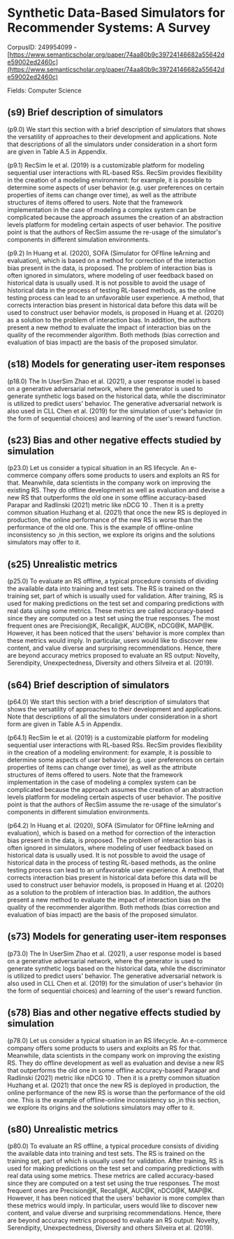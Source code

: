 # Synthetic Data-Based Simulators for Recommender Systems: A Survey

CorpusID: 249954099 - [https://www.semanticscholar.org/paper/74aa80b9c39724146682a55642de59002ed2460c](https://www.semanticscholar.org/paper/74aa80b9c39724146682a55642de59002ed2460c)

Fields: Computer Science

## (s9) Brief description of simulators
(p9.0) We start this section with a brief description of simulators that shows the versatility of approaches to their development and applications. Note that descriptions of all the simulators under consideration in a short form are given in Table A.5 in Appendix.

(p9.1) RecSim Ie et al. (2019) is a customizable platform for modeling sequential user interactions with RL-based RSs. RecSim provides flexibility in the creation of a modeling environment: for example, it is possible to determine some aspects of user behavior (e.g. user preferences on certain properties of items can change over time), as well as the attribute structures of items offered to users. Note that the framework implementation in the case of modeling a complex system can be complicated because the approach assumes the creation of an abstraction levels platform for modeling certain aspects of user behavior. The positive point is that the authors of RecSim assume the re-usage of the simulator's components in different simulation environments.

(p9.2) In Huang et al. (2020), SOFA (Simulator for OFfline leArning and evaluation), which is based on a method for correction of the interaction bias present in the data, is proposed. The problem of interaction bias is often ignored in simulators, where modeling of user feedback based on historical data is usually used. It is not possible to avoid the usage of historical data in the process of testing RL-based methods, as the online testing process can lead to an unfavorable user experience. A method, that corrects interaction bias present in historical data before this data will be used to construct user behavior models, is proposed in Huang et al. (2020) as a solution to the problem of interaction bias. In addition, the authors present a new method to evaluate the impact of interaction bias on the quality of the recommender algorithm. Both methods (bias correction and evaluation of bias impact) are the basis of the proposed simulator.
## (s18) Models for generating user-item responses
(p18.0) The In UserSim Zhao et al. (2021), a user response model is based on a generative adversarial network, where the generator is used to generate synthetic logs based on the historical data, while the discriminator is utilized to predict users' behavior. The generative adversarial network is also used in CLL Chen et al. (2019) for the simulation of user's behavior (in the form of sequential choices) and learning of the user's reward function.
## (s23) Bias and other negative effects studied by simulation
(p23.0) Let us consider a typical situation in an RS lifecycle. An e-commerce company offers some products to users and exploits an RS for that. Meanwhile, data scientists in the company work on improving the existing RS. They do offline development as well as evaluation and devise a new RS that outperforms the old one in some offline accuracy-based Parapar and Radlinski (2021) metric like nDCG 10 . Then it is a pretty common situation Huzhang et al. (2021) that once the new RS is deployed in production, the online performance of the new RS is worse than the performance of the old one. This is the example of offline-online inconsistency so ,in this section, we explore its origins and the solutions simulators may offer to it.
## (s25) Unrealistic metrics
(p25.0) To evaluate an RS offline, a typical procedure consists of dividing the available data into training and test sets. The RS is trained on the training set, part of which is usually used for validation. After training, RS is used for making predictions on the test set and comparing predictions with real data using some metrics. These metrics are called accuracy-based since they are computed on a test set using the true responses. The most frequent ones are Precision@K, Recall@K, AUC@K, nDCG@K, MAP@K. However, it has been noticed that the users' behavior is more complex than these metrics would imply. In particular, users would like to discover new content, and value diverse and surprising recommendations. Hence, there are beyond accuracy metrics proposed to evaluate an RS output: Novelty, Serendipity, Unexpectedness, Diversity and others Silveira et al. (2019).
## (s64) Brief description of simulators
(p64.0) We start this section with a brief description of simulators that shows the versatility of approaches to their development and applications. Note that descriptions of all the simulators under consideration in a short form are given in Table A.5 in Appendix.

(p64.1) RecSim Ie et al. (2019) is a customizable platform for modeling sequential user interactions with RL-based RSs. RecSim provides flexibility in the creation of a modeling environment: for example, it is possible to determine some aspects of user behavior (e.g. user preferences on certain properties of items can change over time), as well as the attribute structures of items offered to users. Note that the framework implementation in the case of modeling a complex system can be complicated because the approach assumes the creation of an abstraction levels platform for modeling certain aspects of user behavior. The positive point is that the authors of RecSim assume the re-usage of the simulator's components in different simulation environments.

(p64.2) In Huang et al. (2020), SOFA (Simulator for OFfline leArning and evaluation), which is based on a method for correction of the interaction bias present in the data, is proposed. The problem of interaction bias is often ignored in simulators, where modeling of user feedback based on historical data is usually used. It is not possible to avoid the usage of historical data in the process of testing RL-based methods, as the online testing process can lead to an unfavorable user experience. A method, that corrects interaction bias present in historical data before this data will be used to construct user behavior models, is proposed in Huang et al. (2020) as a solution to the problem of interaction bias. In addition, the authors present a new method to evaluate the impact of interaction bias on the quality of the recommender algorithm. Both methods (bias correction and evaluation of bias impact) are the basis of the proposed simulator.
## (s73) Models for generating user-item responses
(p73.0) The In UserSim Zhao et al. (2021), a user response model is based on a generative adversarial network, where the generator is used to generate synthetic logs based on the historical data, while the discriminator is utilized to predict users' behavior. The generative adversarial network is also used in CLL Chen et al. (2019) for the simulation of user's behavior (in the form of sequential choices) and learning of the user's reward function.
## (s78) Bias and other negative effects studied by simulation
(p78.0) Let us consider a typical situation in an RS lifecycle. An e-commerce company offers some products to users and exploits an RS for that. Meanwhile, data scientists in the company work on improving the existing RS. They do offline development as well as evaluation and devise a new RS that outperforms the old one in some offline accuracy-based Parapar and Radlinski (2021) metric like nDCG 10 . Then it is a pretty common situation Huzhang et al. (2021) that once the new RS is deployed in production, the online performance of the new RS is worse than the performance of the old one. This is the example of offline-online inconsistency so ,in this section, we explore its origins and the solutions simulators may offer to it.
## (s80) Unrealistic metrics
(p80.0) To evaluate an RS offline, a typical procedure consists of dividing the available data into training and test sets. The RS is trained on the training set, part of which is usually used for validation. After training, RS is used for making predictions on the test set and comparing predictions with real data using some metrics. These metrics are called accuracy-based since they are computed on a test set using the true responses. The most frequent ones are Precision@K, Recall@K, AUC@K, nDCG@K, MAP@K. However, it has been noticed that the users' behavior is more complex than these metrics would imply. In particular, users would like to discover new content, and value diverse and surprising recommendations. Hence, there are beyond accuracy metrics proposed to evaluate an RS output: Novelty, Serendipity, Unexpectedness, Diversity and others Silveira et al. (2019).
